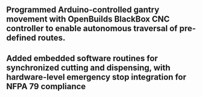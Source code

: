 ## Programmed Arduino-controlled gantry movement with OpenBuilds BlackBox CNC controller to enable autonomous traversal of pre-defined routes.
## Added embedded software routines for synchronized cutting and dispensing, with hardware-level emergency stop integration for NFPA 79 compliance

